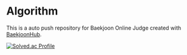 # Algorithm
This is a auto push repository for Baekjoon Online Judge created with [BaekjoonHub](https://github.com/BaekjoonHub/BaekjoonHub).


[![Solved.ac Profile](http://mazassumnida.wtf/api/v2/generate_badge?boj=백준아이디)](https://solved.ac/jonsu0129/)
